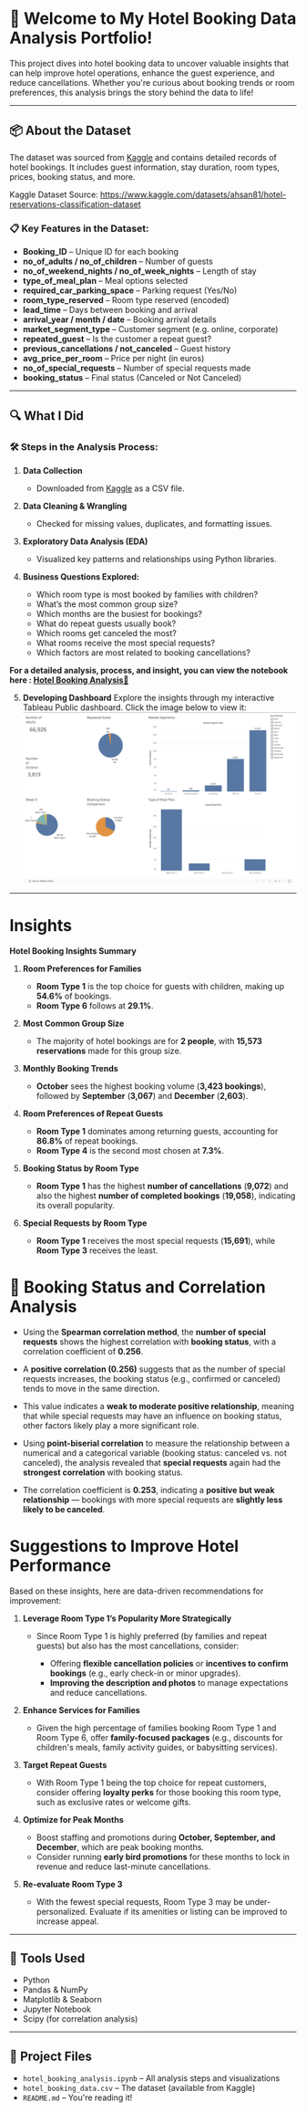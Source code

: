 # 🏨 Welcome to My Hotel Booking Data Analysis Portfolio!

This project dives into hotel booking data to uncover valuable insights that can help improve hotel operations, enhance the guest experience, and reduce cancellations. Whether you're curious about booking trends or room preferences, this analysis brings the story behind the data to life!

---

## 📦 About the Dataset

The dataset was sourced from [Kaggle](https://www.kaggle.com/datasets/ahsan81/hotel-reservations-classification-dataset) and contains detailed records of hotel bookings. It includes guest information, stay duration, room types, prices, booking status, and more.

Kaggle Dataset Source: https://www.kaggle.com/datasets/ahsan81/hotel-reservations-classification-dataset

### 📋 Key Features in the Dataset:

- **Booking_ID** – Unique ID for each booking  
- **no_of_adults / no_of_children** – Number of guests  
- **no_of_weekend_nights / no_of_week_nights** – Length of stay  
- **type_of_meal_plan** – Meal options selected  
- **required_car_parking_space** – Parking request (Yes/No)  
- **room_type_reserved** – Room type reserved (encoded)  
- **lead_time** – Days between booking and arrival  
- **arrival_year / month / date** – Booking arrival details  
- **market_segment_type** – Customer segment (e.g. online, corporate)  
- **repeated_guest** – Is the customer a repeat guest?  
- **previous_cancellations / not_canceled** – Guest history  
- **avg_price_per_room** – Price per night (in euros)  
- **no_of_special_requests** – Number of special requests made  
- **booking_status** – Final status (Canceled or Not Canceled)

---

## 🔍 What I Did

### 🛠️ Steps in the Analysis Process:

1. **Data Collection**  
   - Downloaded from [Kaggle](https://www.kaggle.com/datasets/ahsan81/hotel-reservations-classification-dataset) as a CSV file.

2. **Data Cleaning & Wrangling**  
   - Checked for missing values, duplicates, and formatting issues.

3. **Exploratory Data Analysis (EDA)**  
   - Visualized key patterns and relationships using Python libraries.

4. **Business Questions Explored:**
   - Which room type is most booked by families with children?
   - What’s the most common group size?
   - Which months are the busiest for bookings?
   - What do repeat guests usually book?
   - Which rooms get canceled the most?
   - What rooms receive the most special requests?
   - Which factors are most related to booking cancellations?
  
**For a detailed analysis, process, and insight, you can view the notebook here : [Hotel Booking Analysis📄](https://github.com/ngrlearningjourney/hotel-reservation-analysis/blob/main/hotel_reservation_analysis.ipynb)**
  
5. **Developing Dashboard**
Explore the insights through my interactive Tableau Public dashboard. Click the image below to view it:  
[![Tableau Dashboard](./Dashboard.png)](https://public.tableau.com/views/HotelBookingDashboard_17473676042980/Dashboard1?:language=en-GB&:sid=&:redirect=auth&:display_count=n&:origin=viz_share_link)  


---

# **Insights**

**Hotel Booking Insights Summary**

1. **Room Preferences for Families**

   * **Room Type 1** is the top choice for guests with children, making up **54.6%** of bookings.
   * **Room Type 6** follows at **29.1%**.

2. **Most Common Group Size**

   * The majority of hotel bookings are for **2 people**, with **15,573 reservations** made for this group size.

3. **Monthly Booking Trends**

   * **October** sees the highest booking volume (**3,423 bookings**), followed by **September** (**3,067**) and **December** (**2,603**).

4. **Room Preferences of Repeat Guests**

   * **Room Type 1** dominates among returning guests, accounting for **86.8%** of repeat bookings.
   * **Room Type 4** is the second most chosen at **7.3%**.

5. **Booking Status by Room Type**

   * **Room Type 1** has the highest **number of cancellations** (**9,072**) and also the highest **number of completed bookings** (**19,058**), indicating its overall popularity.

6. **Special Requests by Room Type**

   * **Room Type 1** receives the most special requests (**15,691**), while **Room Type 3** receives the least.
  
# **🧩 Booking Status and Correlation Analysis**

* Using the **Spearman correlation method**, the **number of special requests** shows the highest correlation with **booking status**, with a correlation coefficient of **0.256**.

* A **positive correlation (0.256)** suggests that as the number of special requests increases, the booking status (e.g., confirmed or canceled) tends to move in the same direction.

* This value indicates a **weak to moderate positive relationship**, meaning that while special requests may have an influence on booking status, other factors likely play a more significant role.

* Using **point-biserial correlation** to measure the relationship between a numerical and a categorical variable (booking status: canceled vs. not canceled), the analysis revealed that **special requests** again had the **strongest correlation** with booking status.

* The correlation coefficient is **0.253**, indicating a **positive but weak relationship** — bookings with more special requests are **slightly less likely to be canceled**.


# **Suggestions to Improve Hotel Performance**

Based on these insights, here are data-driven recommendations for improvement:

1. **Leverage Room Type 1’s Popularity More Strategically**

   * Since Room Type 1 is highly preferred (by families and repeat guests) but also has the most cancellations, consider:

     * Offering **flexible cancellation policies** or **incentives to confirm bookings** (e.g., early check-in or minor upgrades).
     * **Improving the description and photos** to manage expectations and reduce cancellations.

2. **Enhance Services for Families**

   * Given the high percentage of families booking Room Type 1 and Room Type 6, offer **family-focused packages** (e.g., discounts for children's meals, family activity guides, or babysitting services).

3. **Target Repeat Guests**

   * With Room Type 1 being the top choice for repeat customers, consider offering **loyalty perks** for those booking this room type, such as exclusive rates or welcome gifts.

4. **Optimize for Peak Months**

   * Boost staffing and promotions during **October, September, and December**, which are peak booking months.
   * Consider running **early bird promotions** for these months to lock in revenue and reduce last-minute cancellations.

5. **Re-evaluate Room Type 3**

   * With the fewest special requests, Room Type 3 may be under-personalized. Evaluate if its amenities or listing can be improved to increase appeal.

---

## 🧰 Tools Used

- Python  
- Pandas & NumPy  
- Matplotlib & Seaborn  
- Jupyter Notebook  
- Scipy (for correlation analysis)

---

## 📁 Project Files

- `hotel_booking_analysis.ipynb` – All analysis steps and visualizations  
- `hotel_booking_data.csv` – The dataset (available from Kaggle)  
- `README.md` – You're reading it!
